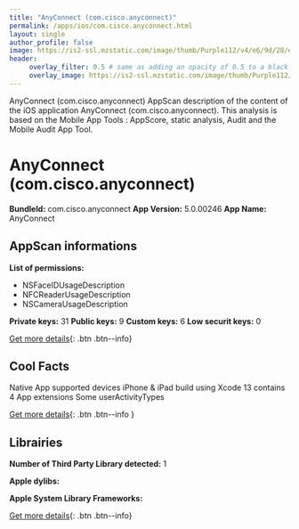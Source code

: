 ```yaml
---
title: "AnyConnect (com.cisco.anyconnect)"
permalink: /apps/ios/com.cisco.anyconnect.html
layout: single
author_profile: false
image: https://is2-ssl.mzstatic.com/image/thumb/Purple112/v4/e6/9d/28/e69d28c7-4127-0ac5-b57e-f148bdbdb6fe/SCIcon-0-0-1x_U007emarketing-0-0-0-7-0-0-sRGB-0-0-0-GLES2_U002c0-512MB-85-220-0-0.png/512x512bb.jpg
header: 
     overlay_filter: 0.5 # same as adding an opacity of 0.5 to a black background
     overlay_image: https://is2-ssl.mzstatic.com/image/thumb/Purple112/v4/e6/9d/28/e69d28c7-4127-0ac5-b57e-f148bdbdb6fe/SCIcon-0-0-1x_U007emarketing-0-0-0-7-0-0-sRGB-0-0-0-GLES2_U002c0-512MB-85-220-0-0.png/512x512bb.jpg
---
```

AnyConnect (com.cisco.anyconnect) AppScan description of the content of the iOS application AnyConnect (com.cisco.anyconnect). This analysis is based on the Mobile App Tools : AppScore, static analysis, Audit and the Mobile Audit App Tool.

# AnyConnect (com.cisco.anyconnect)

**BundleId:** com.cisco.anyconnect
**App Version:** 5.0.00246
**App Name:** AnyConnect


## AppScan informations 

**List of permissions:** 
- NSFaceIDUsageDescription
- NFCReaderUsageDescription
- NSCameraUsageDescription
  
  
**Private keys:** 31
**Public keys:** 9
**Custom keys:** 6
**Low securit keys:** 0
  
[Get more details](/pricing.html){: .btn .btn--info}

## Cool Facts

Native App
supported devices iPhone & iPad
build using Xcode 13
contains 4 App extensions
Some userActivityTypes
  
[Get more details](/pricing.html){: .btn .btn--info }

## Librairies 
**Number of Third Party Library detected:** 1


**Apple dylibs:**


**Apple System Library Frameworks:**


  
[Get more details](/pricing.html){: .btn .btn--info}

